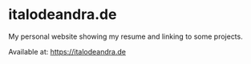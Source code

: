 # italodeandra.de

My personal website showing my resume and linking to some projects.

Available at: https://italodeandra.de
